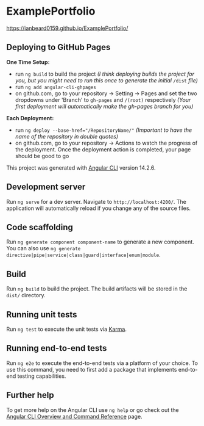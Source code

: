 # ExamplePortfolio
https://ianbeard0159.github.io/ExamplePortfolio/
## Deploying to GitHub Pages

**One Time Setup:** 
- run `ng build` to build the project *(I think deploying builds the project for you, but you might need to run this once to generate the initial* `/dist` *file)*
- run `ng add angular-cli-ghpages`
- on github.com, go to your repository -> Setting -> Pages and set the two dropdowns under 'Branch' to `gh-pages` and `/(root)` respectively *(Your first deployment will automatically make the gh-pages branch for you)*

**Each Deployment:** 
- run `ng deploy --base-href="/RepositoryName/"` *(Important to have the name of the repository in double quotes)*
- on github.com, go to your repository -> Actions to watch the progress of the deployment. Once the deployment action is completed, your page should be good to go


This project was generated with [Angular CLI](https://github.com/angular/angular-cli) version 14.2.6.

## Development server

Run `ng serve` for a dev server. Navigate to `http://localhost:4200/`. The application will automatically reload if you change any of the source files.

## Code scaffolding

Run `ng generate component component-name` to generate a new component. You can also use `ng generate directive|pipe|service|class|guard|interface|enum|module`.

## Build

Run `ng build` to build the project. The build artifacts will be stored in the `dist/` directory.

## Running unit tests

Run `ng test` to execute the unit tests via [Karma](https://karma-runner.github.io).

## Running end-to-end tests

Run `ng e2e` to execute the end-to-end tests via a platform of your choice. To use this command, you need to first add a package that implements end-to-end testing capabilities.

## Further help

To get more help on the Angular CLI use `ng help` or go check out the [Angular CLI Overview and Command Reference](https://angular.io/cli) page.
